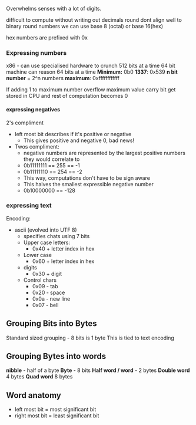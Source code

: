 Overwhelms senses with a lot of digits.

difficult to compute without writing out
decimals round dont align well to binary round numbers
we can use base 8 (octal) or base 16(hex)

hex numbers are prefixed with 0x

### Expressing numbers
x86 - can use specialised hardware to crunch 512 bits at a time
64 bit machine can reason 64 bits at a time
**Minimum:** 0b0
**1337**: 0x539
 **n bit number** = 2^n numbers
**maximum**: 0xffffffffffff

If adding 1 to maximum number
overflow maximum value
carry bit get stored in CPU and rest of computation becomes 0

#### expressing negatives 
2's compliment
- left most bit describes if it's positive or negative
	- This gives positive and negative 0, bad news!
- Twos compliment:
	- negative numbers are represented by the largest positive numbers they would correlate to
	- 0b11111111 == 255 == -1
	- 0b11111110 == 254 == -2
	- This way, computations don't have to be sign aware
	- This halves the smallest expressible negative number
	- 0b10000000 == -128
### expressing text
Encoding:
- ascii (evolved into UTF 8)
	- specifies chats using 7 bits
	- Upper case letters:
		- 0x40 + letter index in hex
	- Lower case
		- 0x60 + letter index in hex
	- digits
		- 0x30 + digit
	- Control chars
		- 0x09 - tab
		- 0x20 - space
		- 0x0a - new line
		- 0x07 - bell

## Grouping Bits into Bytes
Standard sized grouping - 8 bits is 1 byte
This is tied to text encoding 

## Grouping Bytes into words
**nibble** - half of a byte
**Byte** - 8 bits
**Half word / word** - 2 bytes
**Double word** 4 bytes
**Quad word** 8 bytes

## Word anatomy
- left most bit = most significant bit
- right most bit = least significant bit
